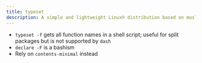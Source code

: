 ```yaml
---
title: typeset
description: A simple and lightweight Linux® distribution based on musl libc and toybox
---
```


- `typeset -f` gets all function names in a shell script; useful for split packages but is not supported by `dash`
- `declare -F` is a bashism
- Rely on `contents-minimal` instead
